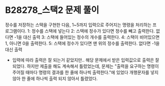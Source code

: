 # B28278_스택2 문제 풀이
정수를 저장하는 스택을 구현한 다음, 1~5까지 입력으로 주어지는 명령을 처리하는 프로그램이다.
1: 정수를 스택에 넣는다
2: 스택에 정수가 있다면 정수를 빼고 출력한다. 없다면 -1을 대신 출력
3: 스택에 들어있는 정수의 개수를 출력한다.
4: 스택이 비어있으면 1, 아니면 0을 출력한다.
5: 스택에 정수가 있다면 맨 위의 정수를 출력한다. 없다면 -1을 대신 출력

- 입력에 따라 출력은 잘 되는거 같았지만.. 
해당 문제에서 받은 입력값으로 출력은 잘 되었다.
하지만 제출을 해도 계속해서 틀렸었는데,
문제는 "출력을 요구하는 명령이 주어질 때마다 명령의 결과를 한 줄에 하나씩 출력한다."에 있었다
개행문자를 넣지않아 한 줄에 하나씩 출력 되지 않아서 틀렸었다.